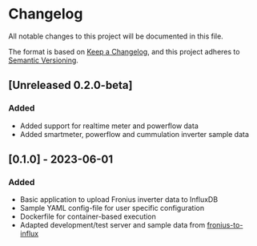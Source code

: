 # Changelog

All notable changes to this project will be documented in this file.

The format is based on [Keep a Changelog](https://keepachangelog.com/en/1.0.0/),
and this project adheres to [Semantic Versioning](https://semver.org/spec/v2.0.0.html).

## [Unreleased 0.2.0-beta]
### Added
- Added support for realtime meter and powerflow data
- Added smartmeter, powerflow and cummulation inverter sample data

## [0.1.0] - 2023-06-01
### Added
- Basic application to upload Fronius inverter data to InfluxDB
- Sample YAML config-file for user specific configuration
- Dockerfile for container-based execution 
- Adapted development/test server and sample data from [fronius-to-influx](https://github.com/szymi-/fronius-to-influx)